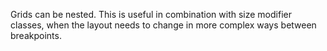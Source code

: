 Grids can be nested. This is useful in combination with size modifier classes, when the layout needs to change in more complex ways between breakpoints.
